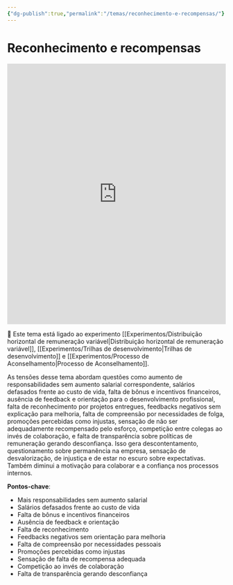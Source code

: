 ```yaml
---
{"dg-publish":true,"permalink":"/temas/reconhecimento-e-recompensas/"}
---
```


# Reconhecimento e recompensas

<iframe src="https://embed.kumu.io/53e7e664b3ae624aea8df4636d1eebe1" width="100%" height="600" frameborder="0"></iframe>

🔗 Este tema está ligado ao experimento [[Experimentos/Distribuição horizontal de remuneração variável\|Distribuição horizontal de remuneração variável]], [[Experimentos/Trilhas de desenvolvimento\|Trilhas de desenvolvimento]] e [[Experimentos/Processo de Aconselhamento\|Processo de Aconselhamento]].

As tensões desse tema abordam questões como aumento de responsabilidades sem aumento salarial correspondente, salários defasados frente ao custo de vida, falta de bônus e incentivos financeiros, ausência de feedback e orientação para o desenvolvimento profissional, falta de reconhecimento por projetos entregues, feedbacks negativos sem explicação para melhoria, falta de compreensão por necessidades de folga, promoções percebidas como injustas, sensação de não ser adequadamente recompensado pelo esforço, competição entre colegas ao invés de colaboração, e falta de transparência sobre políticas de remuneração gerando desconfiança. Isso gera descontentamento, questionamento sobre permanência na empresa, sensação de desvalorização, de injustiça e de estar no escuro sobre expectativas. Também diminui a motivação para colaborar e a confiança nos processos internos.

**Pontos-chave**:

* Mais responsabilidades sem aumento salarial 
* Salários defasados frente ao custo de vida
* Falta de bônus e incentivos financeiros
* Ausência de feedback e orientação 
* Falta de reconhecimento
* Feedbacks negativos sem orientação para melhoria
* Falta de compreensão por necessidades pessoais
* Promoções percebidas como injustas
* Sensação de falta de recompensa adequada 
* Competição ao invés de colaboração
* Falta de transparência gerando desconfiança